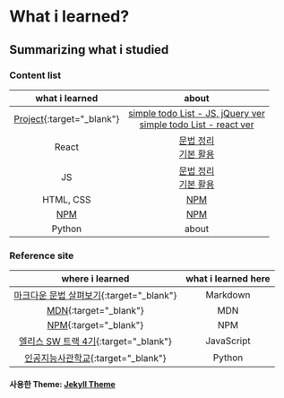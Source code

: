 # What i learned?

## Summarizing what i studied

### Content list

|                                                           what i learned                                                           |                                                                                                                                                         about                                                                                                                                                         |
| :--------------------------------------------------------------------------------------------------------------------------------: | :-------------------------------------------------------------------------------------------------------------------------------------------------------------------------------------------------------------------------------------------------------------------------------------------------------------------: |
| <a href="https://github.com/leekh8/leekh8.github.io/tree/main/assets/lib/project/" target="\_blank">Project</a>{:target="\_blank"} | <a href="https://github.com/leekh8/leekh8.github.io/tree/main/assets/lib/project/JS/jQuery/todoList" target="\_blank">simple todo List - JS, jQuery ver</a><br><a href="https://github.com/leekh8/leekh8.github.io/tree/main/assets/lib/project/React/todolist/src" target="\_blank">simple todo List - react ver</a> |
|                                                               React                                                                |                <a href="https://github.com/leekh8/leekh8.github.io/blob/main/assets/lib/code/React/react-grammar.jsx" target="\_blank">문법 정리</a><br><a href="https://github.com/leekh8/leekh8.github.io/blob/main/assets/lib/code/React/react-utilizing-basic.jsx" target="\_blank">기본 활용</a>                 |
|                                                                 JS                                                                 |                       <a href="https://github.com/leekh8/leekh8.github.io/blob/main/assets/lib/code/JS/js-grammar.js" target="_blank">문법 정리</a><br><a href="https://github.com/leekh8/leekh8.github.io/blob/main/assets/lib/code/JS/js-utilizing-basic.jsx" target="\_blank">기본 활용</a>                        |
|                                                             HTML, CSS                                                              |                                                                                                                               <a href="https://www.npmjs.com/" target="_blank">NPM</a>                                                                                                                                |
|                                                   [NPM](https://www.npmjs.com/)                                                    |                                                                                                                               <a href="https://www.npmjs.com/" target="_blank">NPM</a>                                                                                                                                |
|                                                               Python                                                               |                                                                                                                                                         about                                                                                                                                                         |

### Reference site

|                                                                                         where i learned                                                                                         | what i learned here |
| :---------------------------------------------------------------------------------------------------------------------------------------------------------------------------------------------: | :-----------------: |
| [마크다운 문법 살펴보기](https://docs.github.com/en/get-started/writing-on-github/getting-started-with-writing-and-formatting-on-github/basic-writing-and-formatting-syntax){:target="\_blank"} |      Markdown       |
|                                                                   [MDN](https://developer.mozilla.org/ko/){:target="\_blank"}                                                                   |         MDN         |
|                                                                        [NPM](https://www.npmjs.com/){:target="\_blank"}                                                                         |         NPM         |
|                                                                [엘리스 SW 트랙 4기](https://elice.training/){:target="\_blank"}                                                                 |     JavaScript      |
|                                                                [인공지능사관학교](https://gj-aischool.or.kr/){:target="\_blank"}                                                                |       Python        |

#### 사용한 Theme: [Jekyll Theme](./Chirpy-README.md)
